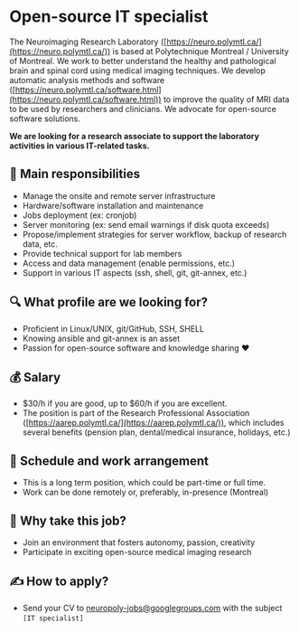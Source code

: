 # Open-source IT specialist

The Neuroimaging Research Laboratory ([https://neuro.polymtl.ca/](https://neuro.polymtl.ca/)) is based at Polytechnique Montreal / University of Montreal. We work to better understand the healthy and pathological brain and spinal cord using medical imaging techniques. We develop automatic analysis methods and software ([https://neuro.polymtl.ca/software.html](https://neuro.polymtl.ca/software.html)) to improve the quality of MRI data to be used by researchers and clinicians. We advocate for open-source software solutions.

**We are looking for a research associate to support the laboratory activities in various IT-related tasks.**

## 📌 Main responsibilities

- Manage the onsite and remote server infrastructure
- Hardware/software installation and maintenance
- Jobs deployment (ex: cronjob)
- Server monitoring (ex: send email warnings if disk quota exceeds)
- Propose/implement strategies for server workflow, backup of research data, etc.
- Provide technical support for lab members
- Access and data management (enable permissions, etc.)
- Support in various IT aspects (ssh, shell, git, git-annex, etc.)

## 🔍 What profile are we looking for?
- Proficient in Linux/UNIX, git/GitHub, SSH, SHELL
- Knowing ansible and git-annex is an asset
- Passion for open-source software and knowledge sharing ❤️

## 💰 Salary
- $30/h if you are good, up to $60/h if you are excellent.
- The position is part of the Research Professional Association ([https://aarep.polymtl.ca/](https://aarep.polymtl.ca/)), which includes several benefits (pension plan, dental/medical insurance, holidays, etc.)

## 📅 Schedule and work arrangement
- This is a long term position, which could be part-time or full time.
- Work can be done remotely or, preferably, in-presence (Montreal)

## 🚀 Why take this job?
- Join an environment that fosters autonomy, passion, creativity
- Participate in exciting open-source medical imaging research

## ✍️ How to apply?
- Send your CV to <neuropoly-jobs@googlegroups.com> with the subject `[IT specialist]`
